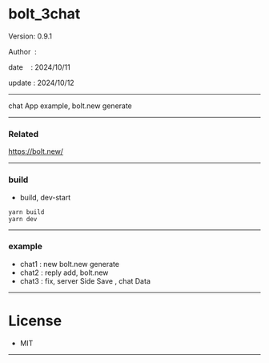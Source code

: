 ﻿# bolt_3chat

 Version: 0.9.1

 Author  :
 
 date    : 2024/10/11

 update : 2024/10/12

***

chat App example, bolt.new generate

***
### Related

https://bolt.new/

***
### build

* build, dev-start

```
yarn build
yarn dev
```


***
### example

* chat1 : new bolt.new generate
* chat2 : reply add, bolt.new
* chat3 : fix, server Side Save , chat Data

*** 
# License

* MIT

***

